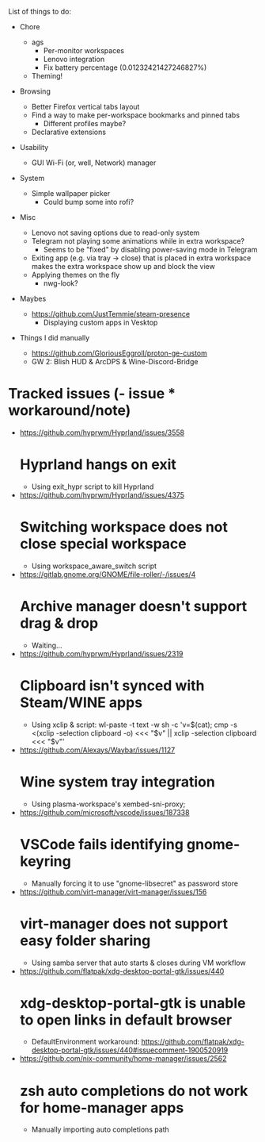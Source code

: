 List of things to do:

- Chore

  - ags
    - Per-monitor workspaces
    - Lenovo integration
    - Fix battery percentage (0.01232421427246827%)
  - Theming!

- Browsing

  - Better Firefox vertical tabs layout
  - Find a way to make per-workspace bookmarks and pinned tabs
    - Different profiles maybe?
  - Declarative extensions

- Usability

  - GUI Wi-Fi (or, well, Network) manager

- System

  - Simple wallpaper picker
    - Could bump some into rofi?

- Misc

  - Lenovo not saving options due to read-only system
  - Telegram not playing some animations while in extra workspace?
    - Seems to be "fixed" by disabling power-saving mode in Telegram
  - Exiting app (e.g. via tray -> close) that is placed in extra workspace makes the extra workspace show up and block the view
  - Applying themes on the fly
    - nwg-look?

- Maybes

  - https://github.com/JustTemmie/steam-presence
    - Displaying custom apps in Vesktop

- Things I did manually
  - https://github.com/GloriousEggroll/proton-ge-custom
  - GW 2: Blish HUD & ArcDPS & Wine-Discord-Bridge

# Tracked issues (- issue \* workaround/note)

- https://github.com/hyprwm/Hyprland/issues/3558
  # Hyprland hangs on exit
  - Using exit_hypr script to kill Hyprland
- https://github.com/hyprwm/Hyprland/issues/4375
  # Switching workspace does not close special workspace
  - Using workspace_aware_switch script
- https://gitlab.gnome.org/GNOME/file-roller/-/issues/4
  # Archive manager doesn't support drag & drop
  - Waiting...
- https://github.com/hyprwm/Hyprland/issues/2319
  # Clipboard isn't synced with Steam/WINE apps
  - Using xclip & script: wl-paste -t text -w sh -c 'v=$(cat); cmp -s <(xclip -selection clipboard -o) <<< "$v" || xclip -selection clipboard <<< "$v"'
- https://github.com/Alexays/Waybar/issues/1127
  # Wine system tray integration
  - Using plasma-workspace's xembed-sni-proxy;
- https://github.com/microsoft/vscode/issues/187338
  # VSCode fails identifying gnome-keyring
  - Manually forcing it to use "gnome-libsecret" as password store
- https://github.com/virt-manager/virt-manager/issues/156
  # virt-manager does not support easy folder sharing
  - Using samba server that auto starts & closes during VM workflow
- https://github.com/flatpak/xdg-desktop-portal-gtk/issues/440
  # xdg-desktop-portal-gtk is unable to open links in default browser
  - DefaultEnvironment workaround: https://github.com/flatpak/xdg-desktop-portal-gtk/issues/440#issuecomment-1900520919
- https://github.com/nix-community/home-manager/issues/2562
  # zsh auto completions do not work for home-manager apps
  - Manually importing auto completions path
